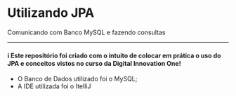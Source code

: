 # Utilizando JPA
Comunicando com Banco MySQL e fazendo consultas
<hr>

#### ℹ Este repositório foi criado com o intuito de colocar em prática o uso do JPA e  conceitos vistos no curso da Digital Innovation One!

- O Banco de Dados utilizado foi o MySQL;
- A IDE utilizada foi o ItelliJ

